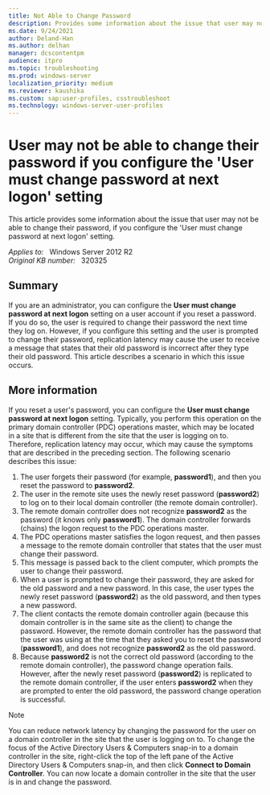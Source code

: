 ```yaml
---
title: Not Able to Change Password
description: Provides some information about the issue that user may not be able to change their password, if you configure the 'User Must Change Password at Next Logon' setting.
ms.date: 9/24/2021
author: Deland-Han
ms.author: delhan
manager: dcscontentpm
audience: itpro
ms.topic: troubleshooting
ms.prod: windows-server
localization_priority: medium
ms.reviewer: kaushika
ms.custom: sap:user-profiles, csstroubleshoot
ms.technology: windows-server-user-profiles
---
```

# User may not be able to change their password if you configure the 'User must change password at next logon' setting

This article provides some information about the issue that user may not be able to change their password, if you configure the 'User must change password at next logon' setting.

_Applies to:_ &nbsp; Windows Server 2012 R2  
_Original KB number:_ &nbsp; 320325

## Summary

If you are an administrator, you can configure the **User must change password at next logon** setting on a user account if you reset a password. If you do so, the user is required to change their password the next time they log on. However, if you configure this setting and the user is prompted to change their password, replication latency may cause the user to receive a message that states that their old password is incorrect after they type their old password. This article describes a scenario in which this issue occurs.

## More information

If you reset a user's password, you can configure the
 **User must change password at next logon** setting. Typically, you perform this operation on the primary domain controller (PDC) operations master, which may be located in a site that is different from the site that the user is logging on to. Therefore, replication latency may occur, which may cause the symptoms that are described in the preceding section. The following scenario describes this issue:

1. The user forgets their password (for example,
 **password1**), and then you reset the password to
 **password2**.
2. The user in the remote site uses the newly reset password (**password2**) to log on to their local domain controller (the remote domain controller).
3. The remote domain controller does not recognize
 **password2** as the password (it knows only
 **password1**). The domain controller forwards (chains) the logon request to the PDC operations master.
4. The PDC operations master satisfies the logon request, and then passes a message to the remote domain controller that states that the user must change their password.
5. This message is passed back to the client computer, which prompts the user to change their password.
6. When a user is prompted to change their password, they are asked for the old password and a new password. In this case, the user types the newly reset password (**password2**) as the old password, and then types a new password.
7. The client contacts the remote domain controller again (because this domain controller is in the same site as the client) to change the password. However, the remote domain controller has the password that the user was using at the time that they asked you to reset the password (**password1**), and does not recognize
 **password2** as the old password.
8. Because **password2** is not the correct old password (according to the remote domain controller), the password change operation fails. However, after the newly reset password (**password2**) is replicated to the remote domain controller, if the user enters **password2** when they are prompted to enter the old password, the password change operation is successful.

>[!NOTE]
>You can reduce network latency by changing the password for the user on a domain controller in the site that the user is logging on to. To change the focus of the Active Directory Users & Computers snap-in to a domain controller in the site, right-click the top of the left pane of the Active Directory Users & Computers snap-in, and then click **Connect to Domain Controller**. You can now locate a domain controller in the site that the user is in and change the password.
